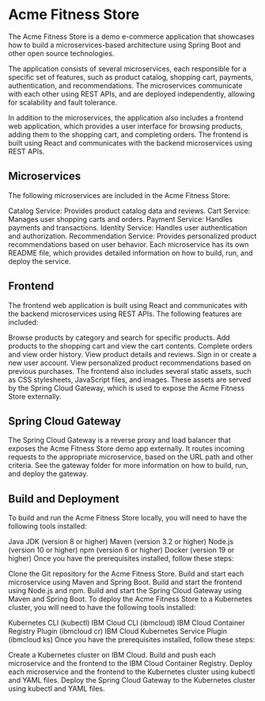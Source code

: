 # Acme Fitness Store
The Acme Fitness Store is a demo e-commerce application that showcases how to build a microservices-based architecture using Spring Boot and other open source technologies.

The application consists of several microservices, each responsible for a specific set of features, such as product catalog, shopping cart, payments, authentication, and recommendations. The microservices communicate with each other using REST APIs, and are deployed independently, allowing for scalability and fault tolerance.

In addition to the microservices, the application also includes a frontend web application, which provides a user interface for browsing products, adding them to the shopping cart, and completing orders. The frontend is built using React and communicates with the backend microservices using REST APIs.

## Microservices
The following microservices are included in the Acme Fitness Store:

Catalog Service: Provides product catalog data and reviews.
Cart Service: Manages user shopping carts and orders.
Payment Service: Handles payments and transactions.
Identity Service: Handles user authentication and authorization.
Recommendation Service: Provides personalized product recommendations based on user behavior.
Each microservice has its own README file, which provides detailed information on how to build, run, and deploy the service.

## Frontend
The frontend web application is built using React and communicates with the backend microservices using REST APIs. The following features are included:

Browse products by category and search for specific products.
Add products to the shopping cart and view the cart contents.
Complete orders and view order history.
View product details and reviews.
Sign in or create a new user account.
View personalized product recommendations based on previous purchases.
The frontend also includes several static assets, such as CSS stylesheets, JavaScript files, and images. These assets are served by the Spring Cloud Gateway, which is used to expose the Acme Fitness Store externally.

## Spring Cloud Gateway
The Spring Cloud Gateway is a reverse proxy and load balancer that exposes the Acme Fitness Store demo app externally. It routes incoming requests to the appropriate microservice, based on the URL path and other criteria. See the gateway folder for more information on how to build, run, and deploy the gateway.

## Build and Deployment
To build and run the Acme Fitness Store locally, you will need to have the following tools installed:

Java JDK (version 8 or higher)
Maven (version 3.2 or higher)
Node.js (version 10 or higher)
npm (version 6 or higher)
Docker (version 19 or higher)
Once you have the prerequisites installed, follow these steps:

Clone the Git repository for the Acme Fitness Store.
Build and start each microservice using Maven and Spring Boot.
Build and start the frontend using Node.js and npm.
Build and start the Spring Cloud Gateway using Maven and Spring Boot.
To deploy the Acme Fitness Store to a Kubernetes cluster, you will need to have the following tools installed:

Kubernetes CLI (kubectl)
IBM Cloud CLI (ibmcloud)
IBM Cloud Container Registry Plugin (ibmcloud cr)
IBM Cloud Kubernetes Service Plugin (ibmcloud ks)
Once you have the prerequisites installed, follow these steps:

Create a Kubernetes cluster on IBM Cloud.
Build and push each microservice and the frontend to the IBM Cloud Container Registry.
Deploy each microservice and the frontend to the Kubernetes cluster using kubectl and YAML files.
Deploy the Spring Cloud Gateway to the Kubernetes cluster using kubectl and YAML files.